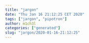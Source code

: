 ```yaml
---
title: "jargon"
date: "Thu Jan 16 21:12:25 CET 2020"
tags: ["jargon", "pipotron"]
author: m1ch3l
categories: ["generated"]
slug: "jargon/2020-01-16-21:12:25"
---
```



